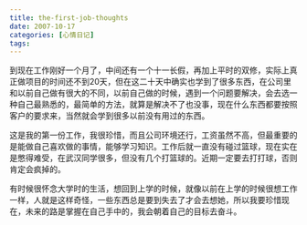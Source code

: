```yaml
---
title: the-first-job-thoughts
date: 2007-10-17
categories: [心情日记]
tags:
---
```


到现在工作刚好一个月了，中间还有一个十一长假，再加上平时的双修，实际上真正做项目的时间还不到20天，但在这二十天中确实也学到了很多东西，在公司里和以前自己做有很大的不同，以前自己做的时候，遇到一个问题要解决，会去选一种自己最熟悉的，最简单的方法，就算是解决不了也没事，现在什么东西都要按照客户的要求来，当然就会学到很多以前没有用过的东西。
<!--more-->

这是我的第一份工作，我很珍惜，而且公司环境还行，工资虽然不高，但最重要的是能做自己喜欢做的事情，能够学习知识。工作后就一直没有碰过篮球，现在实在是憋得难受，在武汉同学很多，但没有几个打篮球的。近期一定要去打打球，否则肯定会疯掉的。

有时候很怀念大学时的生活，想回到上学的时候，就像以前在上学的时候很想工作一样，人就是这样奇怪，一些东西总是要到失去了才会去想她，所以我要珍惜现在，未来的路是掌握在自己手中的，我会朝着自己的目标去奋斗。

